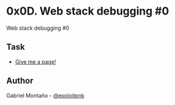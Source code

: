 # 0x0D. Web stack debugging #0

Web stack debugging #0

## Task
* [Give me a page! ]()

## Author
Gabriel Montaño - [@exploitpnk](https://twitter.com/exploitpnk)
